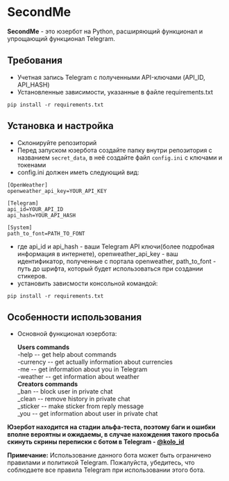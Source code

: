 # SecondMe

**SecondMe** - это юзербот на Python, расширяющий функционал и упрощающий функционал Telegram.

## Требования
- Учетная запись Telegram с полученными API-ключами (API_ID, API_HASH)
- Установленные зависимости, указанные в файле requirements.txt 
```
pip install -r requirements.txt
```

## Установка и настройка
- Склонируйте репозиторий
- Перед запуском юзербота создайте папку внутри репозитория с названием `secret_data`, в неё создайте файл `config.ini` с ключами и токенами
- config.ini должен иметь следующий вид:
```
[OpenWeather]
openweather_api_key=YOUR_API_KEY

[Telegram]
api_id=YOUR_API_ID
api_hash=YOUR_API_HASH

[System]
path_to_font=PATH_TO_FONT
```
- где api_id и api_hash - ваши Telegram API ключи(более подробная информация в интернете), openweather_api_key - ваш идентификатор, полученные с портала openweather, path_to_font - путь до шрифта, который будет использоваться при создании стикеров.
- установить зависмости консольной командой:
```
pip install -r requirements.txt
```

## Особенности использования
- Основной функционал юзербота:

  <b>Users commands</b><br>
  -help -- get help about commands<br>
  -currency -- get actually information about currencies<br>
  -me -- get information about you in Telegram<br>
  -weather <city name> -- get information about weather<br>
  <b>Creators commands</b><br>
  _ban -- block user in private chat<br>
  _clean -- remove history in private chat<br>
  _sticker -- make sticker from reply message<br>
  _you -- get information about user in private chat<br>
  

**Юзербот находится на стадии альфа-теста, поэтому баги и ошибки вполне вероятны и ожидаемы, в случае нахождения такого просьба скинуть скрины переписки с ботом в Telegram - <a href="https://t.me/kolo_id">@kolo_id<a>**


**Примечание:** Использование данного бота может быть ограничено правилами и политикой Telegram. Пожалуйста, убедитесь, что соблюдаете все правила Telegram при использовании этого бота.

